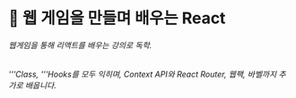 # :blue_book: 웹 게임을 만들며 배우는 React
###### 웹게임을 통해 리액트를 배우는 강의로 독학.
###### '''Class, '''Hooks를 모두 익히며, Context API와 React Router, 웹팩, 바벨까지 추가로 배웁니다.
